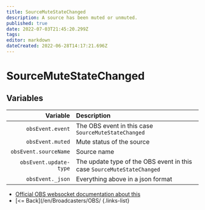 ```yaml
---
title: SourceMuteStateChanged
description: A source has been muted or unmuted.
published: true
date: 2022-07-03T21:45:20.299Z
tags: 
editor: markdown
dateCreated: 2022-06-28T14:17:21.696Z
---
```


# SourceMuteStateChanged

## Variables

| Variable | Description |
|---------:|:------------|
| `obsEvent.event` | The OBS event in this case `SourceMuteStateChanged`
| `obsEvent.muted` | Mute status of the source
| `obsEvent.sourceName` | Source name
| `obsEvent.update-type` | The update type of the OBS event in this case `SourceMuteStateChanged`
| `obsEvent._json` | Everything above in a json format

* [Official OBS websocket documentation about this](https://github.com/obsproject/obs-websocket/blob/4.x-current/docs/generated/protocol.md#sourcemutestatechanged)
* [<= Back](/en/Broadcasters/OBS/
{.links-list}